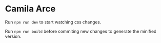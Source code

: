 # Camila Arce

Run `npm run dev` to start watching css changes.

Run `npm run build` before commiting new changes to generate the minified version.
